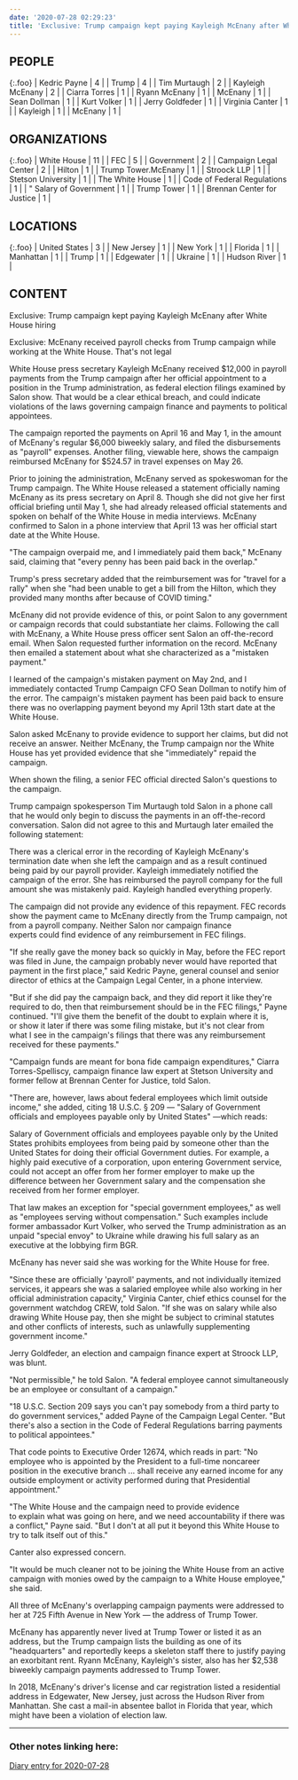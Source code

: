 ```yaml
---
date: '2020-07-28 02:29:23'
title: 'Exclusive: Trump campaign kept paying Kayleigh McEnany after White House hiring | Salon.com'
---
```

## PEOPLE

{:.foo}
| Kedric Payne | 4 |
| Trump | 4 |
| Tim Murtaugh | 2 |
| Kayleigh McEnany | 2 |
| Ciarra Torres | 1 |
| Ryann McEnany | 1 |
| McEnany | 1 |
| Sean Dollman | 1 |
| Kurt Volker | 1 |
| Jerry Goldfeder | 1 |
| Virginia Canter | 1 |
| Kayleigh | 1 |
| McEnany | 1 |

## ORGANIZATIONS

{:.foo}
| White House | 11 |
| FEC | 5 |
| Government | 2 |
| Campaign Legal Center | 2 |
| Hilton | 1 |
| Trump Tower.McEnany | 1 |
| Stroock LLP | 1 |
| Stetson University | 1 |
| The White House | 1 |
| Code of Federal Regulations | 1 |
| " Salary of Government | 1 |
| Trump Tower | 1 |
| Brennan Center for Justice | 1 |

## LOCATIONS

{:.foo}
| United States | 3 |
| New Jersey | 1 |
| New York | 1 |
| Florida | 1 |
| Manhattan | 1 |
| Trump | 1 |
| Edgewater | 1 |
| Ukraine | 1 |
| Hudson River | 1 |

## CONTENT

Exclusive: Trump campaign kept paying Kayleigh McEnany after White House hiring

Exclusive: McEnany received payroll checks from Trump campaign while
working at the White House. That's not legal

White House press secretary Kayleigh McEnany received $12,000 in payroll
payments from the Trump campaign after her official appointment to a
position in the Trump administration, as federal election filings examined
by Salon show. That would be a clear ethical breach, and could indicate
violations of the laws governing campaign finance and payments to political
appointees.

The campaign reported the payments on April 16 and May 1, in the amount of
McEnany's regular $6,000 biweekly salary, and filed the disbursements as
"payroll" expenses. Another filing, viewable here, shows the campaign
reimbursed McEnany for $524.57 in travel expenses on May 26.

Prior to joining the administration, McEnany served as spokeswoman for the
Trump campaign. The White House released a statement officially naming
McEnany as its press secretary on April 8. Though she did not give her
first official briefing until May 1, she had already released official
statements and spoken on behalf of the White House in media interviews.
McEnany confirmed to Salon in a phone interview that April 13 was her
official start date at the White House.

"The campaign overpaid me, and I immediately paid them back," McEnany said,
claiming that "every penny has been paid back in the overlap."

Trump's press secretary added that the reimbursement was for "travel for a
rally" when she "had been unable to get a bill from the Hilton, which they
provided many months after because of COVID timing."

McEnany did not provide evidence of this, or point Salon to any government
or campaign records that could substantiate her claims. Following the call
with McEnany, a White House press officer sent Salon an off-the-record
email. When Salon requested further information on the record. McEnany then
emailed a statement about what she characterized as a "mistaken payment."

I learned of the campaign's mistaken payment on May 2nd, and I immediately
contacted Trump Campaign CFO Sean Dollman to notify him of the error. The
campaign's mistaken payment has been paid back to ensure there was no
overlapping payment beyond my April 13th start date at the White House.

Salon asked McEnany to provide evidence to support her claims, but did not
receive an answer. Neither McEnany, the Trump campaign nor the White House
has yet provided evidence that she "immediately" repaid the campaign.

When shown the filing, a senior FEC official directed Salon's questions to
the campaign.

Trump campaign spokesperson Tim Murtaugh told Salon in a phone call that he
would only begin to discuss the payments in an off-the-record conversation.
Salon did not agree to this and Murtaugh later emailed the following
statement: 

There was a clerical error in the recording of Kayleigh McEnany's
termination date when she left the campaign and as a result continued being
paid by our payroll provider. Kayleigh immediately notified the campaign of
the error. She has reimbursed the payroll company for the full amount she
was mistakenly paid. Kayleigh handled everything properly.

The campaign did not provide any evidence of this repayment. FEC records
show the payment came to McEnany directly from the Trump campaign, not from
a payroll company. Neither Salon nor campaign finance experts could find
evidence of any reimbursement in FEC filings.

"If she really gave the money back so quickly in May, before the FEC report
was filed in June, the campaign probably never would have reported that
payment in the first place," said Kedric Payne, general counsel and senior
director of ethics at the Campaign Legal Center, in a phone interview. 

"But if she did pay the campaign back, and they did report it like they're
required to do, then that reimbursement should be in the FEC filings,"
Payne continued. "I'll give them the benefit of the doubt to explain where
it is, or show it later if there was some filing mistake, but it's not
clear from what I see in the campaign's filings that there was any
reimbursement received for these payments."

"Campaign funds are meant for bona fide campaign expenditures," Ciarra
Torres-Spelliscy, campaign finance law expert at Stetson University and
former fellow at Brennan Center for Justice, told Salon.

"There are, however, laws about federal employees which limit outside
income," she added, citing 18 U.S.C. § 209 — "Salary of Government
officials and employees payable only by United States" —which reads:

Salary of Government officials and employees payable only by the United
States prohibits employees from being paid by someone other than the United
States for doing their official Government duties. For example, a highly
paid executive of a corporation, upon entering Government service, could
not accept an offer from her former employer to make up the difference
between her Government salary and the compensation she received from her
former employer.

That law makes an exception for "special government employees," as well as
"employees serving without compensation." Such examples include former
ambassador Kurt Volker, who served the Trump administration as an unpaid
"special envoy" to Ukraine while drawing his full salary as an executive at
the lobbying firm BGR.

McEnany has never said she was working for the White House for free.

"Since these are officially 'payroll' payments, and not individually
itemized services, it appears she was a salaried employee while also
working in her official administration capacity," Virginia Canter, chief
ethics counsel for the government watchdog CREW, told Salon. "If she was on
salary while also drawing White House pay, then she might be subject to
criminal statutes and other conflicts of interests, such as unlawfully
supplementing government income."

Jerry Goldfeder, an election and campaign finance expert at Stroock LLP,
was blunt. 

"Not permissible," he told Salon. "A federal employee cannot simultaneously
be an employee or consultant of a campaign."

"18 U.S.C. Section 209 says you can't pay somebody from a third party to do
government services," added Payne of the Campaign Legal Center. "But
there's also a section in the Code of Federal Regulations barring payments
to political appointees."

That code points to Executive Order 12674, which reads in part: "No
employee who is appointed by the President to a full-time noncareer
position in the executive branch ... shall receive any earned income for
any outside employment or activity performed during that Presidential
appointment."

"The White House and the campaign need to provide evidence to explain what
was going on here, and we need accountability if there was a conflict,"
Payne said. "But I don't at all put it beyond this White House to try to
talk itself out of this."

Canter also expressed concern.

"It would be much cleaner not to be joining the White House from an active
campaign with monies owed by the campaign to a White House employee," she
said.

All three of McEnany's overlapping campaign payments were addressed to her
at 725 Fifth Avenue in New York — the address of Trump Tower.

McEnany has apparently never lived at Trump Tower or listed it as an
address, but the Trump campaign lists the building as one of its
"headquarters" and reportedly keeps a skeleton staff there to justify
paying an exorbitant rent. Ryann McEnany, Kayleigh's sister, also has her
$2,538 biweekly campaign payments addressed to Trump Tower.

In 2018, McEnany's driver's license and car registration listed a
residential address in Edgewater, New Jersey, just across the Hudson River
from Manhattan. She cast a mail-in absentee ballot in Florida that year,
which might have been a violation of election law.

---
### Other notes linking here:

[Diary entry for 2020-07-28](/2020-07-28)
